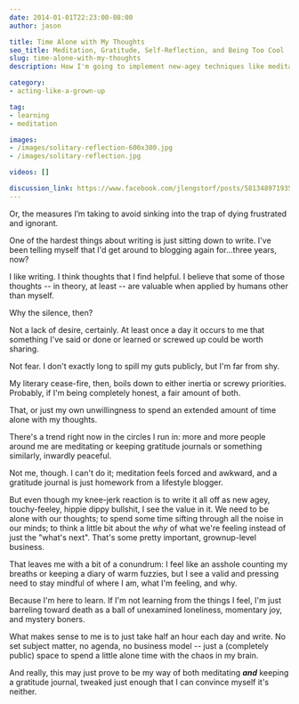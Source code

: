 ```yaml
---
date: 2014-01-01T22:23:00-08:00
author: jason

title: Time Alone with My Thoughts
seo_title: Meditation, Gratitude, Self-Reflection, and Being Too Cool
slug: time-alone-with-my-thoughts
description: How I'm going to implement new-agey techniques like meditation and gratitude journaling into my routine without actually drinking the Kool-Aid.

category:
- acting-like-a-grown-up

tag:
- learning
- meditation

images:
- /images/solitary-reflection-600x300.jpg
- /images/solitary-reflection.jpg

videos: []

discussion_link: https://www.facebook.com/jlengstorf/posts/581348971935008
---
```

Or, the measures I’m taking to avoid sinking into the trap of dying frustrated and ignorant.

One of the hardest things about writing is just sitting down to write. I've been telling myself that I'd get around to blogging again for...three years, now?

I like writing. I think thoughts that I find helpful. I believe that some of those thoughts -- in theory, at least -- are valuable when applied by humans other than myself.

Why the silence, then?

Not a lack of desire, certainly. At least once a day it occurs to me that something I've said or done or learned or screwed up could be worth sharing.

Not fear. I don't exactly long to spill my guts publicly, but I'm far from shy.

My literary cease-fire, then, boils down to either inertia or screwy priorities. Probably, if I'm being completely honest, a fair amount of both.

That, or just my own unwillingness to spend an extended amount of time alone with my thoughts.

There's a trend right now in the circles I run in: more and more people around me are meditating or keeping gratitude journals or something similarly, inwardly peaceful.

Not me, though. I can't do it; meditation feels forced and awkward, and a gratitude journal is just homework from a lifestyle blogger.

But even though my knee-jerk reaction is to write it all off as new agey, touchy-feeley, hippie dippy bullshit, I see the value in it. We need to be alone with our thoughts; to spend some time sifting through all the noise in our minds; to think a little bit about the *why* of what we're feeling instead of just the "what's next". That's some pretty important, grownup-level business.

That leaves me with a bit of a conundrum: I feel like an asshole counting my breaths or keeping a diary of warm fuzzies, but I see a valid and pressing need to stay mindful of where I am, what I'm feeling, and why.

Because I'm here to learn. If I'm not learning from the things I feel, I'm just barreling toward death as a ball of unexamined loneliness, momentary joy, and mystery boners.

What makes sense to me is to just take half an hour each day and write. No set subject matter, no agenda, no business model -- just a (completely public) space to spend a little alone time with the chaos in my brain.

And really, this may just prove to be my way of both meditating ***and*** keeping a gratitude journal, tweaked just enough that I can convince myself it's neither.
